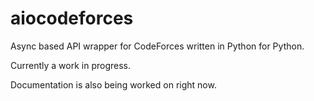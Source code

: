 # aiocodeforces

Async based API wrapper for CodeForces written in Python for Python.

Currently a work in progress. 

Documentation is also being worked on right now.
